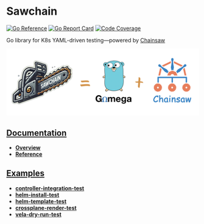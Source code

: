 # Sawchain

[![Go Reference](https://pkg.go.dev/badge/github.com/eolatham/sawchain.svg)](https://pkg.go.dev/github.com/eolatham/sawchain)
[![Go Report Card](https://goreportcard.com/badge/github.com/eolatham/sawchain)](https://goreportcard.com/report/github.com/eolatham/sawchain)
[![Code Coverage](https://codecov.io/gh/eolatham/sawchain/branch/main/graph/badge.svg)](https://codecov.io/gh/eolatham/sawchain)

Go library for K8s YAML-driven testing—powered by [Chainsaw](https://github.com/kyverno/chainsaw)

![Sawchain](./assets/banner.png)

## [Documentation](./docs/)

* **[Overview](./docs/OVERVIEW.md)**
* **[Reference](./docs/REFERENCE.md)**

## [Examples](./examples/)

* **[controller-integration-test](./examples/controller-integration-test/)**
* **[helm-install-test](./examples/helm-install-test/)**
* **[helm-template-test](./examples/helm-template-test/)**
* **[crossplane-render-test](./examples/crossplane-render-test/)**
* **[vela-dry-run-test](./examples/vela-dry-run-test/)**
